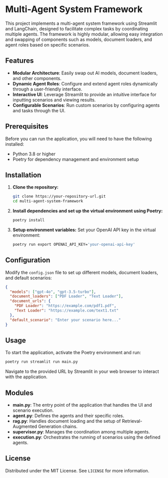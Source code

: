 # Multi-Agent System Framework

This project implements a multi-agent system framework using Streamlit and LangChain, designed to facilitate complex tasks by coordinating multiple agents. The framework is highly modular, allowing easy integration and swapping of components such as models, document loaders, and agent roles based on specific scenarios.

## Features

- **Modular Architecture**: Easily swap out AI models, document loaders, and other components.
- **Dynamic Agent Roles**: Configure and extend agent roles dynamically through a user-friendly interface.
- **Interactive UI**: Leverage Streamlit to provide an intuitive interface for inputting scenarios and viewing results.
- **Configurable Scenarios**: Run custom scenarios by configuring agents and tasks through the UI.

## Prerequisites

Before you can run the application, you will need to have the following installed:
- Python 3.8 or higher
- Poetry for dependency management and environment setup

## Installation

1. **Clone the repository:**
   ```bash
   git clone https://your-repository-url.git
   cd multi-agent-system-framework
   ```

2. **Install dependencies and set up the virtual environment using Poetry:**
   ```bash
   poetry install
   ```

3. **Setup environment variables:**
   Set your OpenAI API key in the virtual environment:
   ```bash
   poetry run export OPENAI_API_KEY='your-openai-api-key'
   ```

## Configuration

Modify the `config.json` file to set up different models, document loaders, and default scenarios:
```json
{
  "models": ["gpt-4o", "gpt-3.5-turbo"],
  "document_loaders": ["PDF Loader", "Text Loader"],
  "document_urls": {
    "PDF Loader": "https://example.com/pdf1.pdf",
    "Text Loader": "https://example.com/text1.txt"
  },
  "default_scenario": "Enter your scenario here..."
}
```

## Usage

To start the application, activate the Poetry environment and run:
```bash
poetry run streamlit run main.py
```
Navigate to the provided URL by Streamlit in your web browser to interact with the application.

## Modules

- **main.py**: The entry point of the application that handles the UI and scenario execution.
- **agent.py**: Defines the agents and their specific roles.
- **rag.py**: Handles document loading and the setup of Retrieval-Augmented Generation chains.
- **supervisor.py**: Manages the coordination among multiple agents.
- **execution.py**: Orchestrates the running of scenarios using the defined agents.

## License

Distributed under the MIT License. See `LICENSE` for more information.
